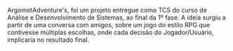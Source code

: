 ArgomotAdventure's, foi um projeto entregue como TCS do curso de Análise e Desenvolvimento de Sistemas, ao final da 1º fase. A ideia surgiu a partir de uma conversa com amigos, sobre um jogo do estilo RPG que contivesse múltiplas escolhas, onde cada decisão do Jogador/Usuário, implicaria no resultado final.

